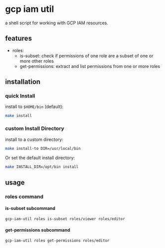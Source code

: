 # gcp iam util

a shell script for working with GCP IAM resources.

## features

- roles:
  - is-subset: check if permissions of one role are a subset of one or more other roles
  - get-permissions: extract and list permissions from one or more roles

## installation

### quick Install

install to `$HOME/bin` (default):

```bash
make install
```

### custom Install Directory

install to a custom directory:

```bash
make install-to DIR=/usr/local/bin
```

Or set the default install directory:

```bash
make INSTALL_DIR=/opt/bin install
```

## usage

### roles command

#### is-subset subcommand

```bash
gcp-iam-util roles is-subset roles/viewer roles/editor
```

#### get-permissions subcommand

```bash
gcp-iam-util roles get-permissions roles/editor
```